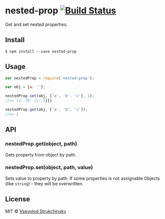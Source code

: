# nested-prop [![Build Status](https://travis-ci.org/floatdrop/nested-prop.svg?branch=master)](https://travis-ci.org/floatdrop/nested-prop)

Get and set nested properties.


## Install

```
$ npm install --save nested-prop
```


## Usage

```js
var nestedProp = require('nested-prop');

var obj = {a: ''};

nestedProp.set(obj, ['a', 'b', 'c'], 1);
//=> {a: {b: {c: 1}}}

nestedProp.get(obj, ['a', 'b', 'c']);
//=> 1
```


## API

### nestedProp.get(object, path)

Gets property from object by path.

### nestedProp.set(object, path, value)

Sets value to property by path. If some properties is not assignable Objects (like `string`) - they will be overwritten.

## License

MIT © [Vsevolod Strukchinsky](http://github.yandex-team.ru/floatdrop)
